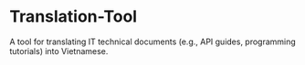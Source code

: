 # Translation-Tool

A tool for translating IT technical documents (e.g., API guides, programming tutorials) into Vietnamese.
